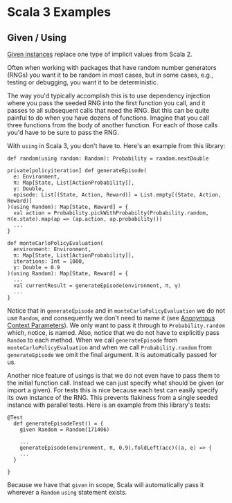# Scala 3 Examples

## Given / Using

[Given instances](https://dotty.epfl.ch/docs/reference/contextual/givens.html) 
replace one type of implicit values from Scala 2. 

Often when working with packages that have random number generators (RNGs) 
you want it to be random in most cases, but in some cases, e.g., testing or 
debugging, you want it to be deterministic. 

The way you'd typically accomplish this is to use dependency injection where 
you pass the seeded RNG into the first function you call, and it passes to 
all subsequent calls that need the RNG. But this can be quite painful to do 
when you have dozens of functions. Imagine that you call three functions from 
the body of another function. For each of those calls you'd have to be sure to 
pass the RNG.

With `using` in Scala 3, you don't have to. Here's an example from this 
library:

```
def random(using random: Random): Probability = random.nextDouble

private[policyiteration] def generateEpisode(
  e: Environment, 
  π: Map[State, List[ActionProbability]], 
  γ: Double, 
  episode: List[(State, Action, Reward)] = List.empty[(State, Action, Reward)]
)(using Random): Map[State, Reward] = {
  val action = Probability.pickWithProbabilty(Probability.random, π(e.state).map(ap => (ap.action, ap.probability)))
  ...
}

def monteCarloPolicyEvaluation(
  environment: Environment,
  π: Map[State, List[ActionProbability]],
  iterations: Int = 1000,
  γ: Double = 0.9
)(using Random): Map[State, Reward] = {
  ...
  val currentResult = generateEpisode(environment, π, γ)
  ...
}
```

Notice that in `generateEpisode` and in `monteCarloPolicyEvaluation` we do not 
use `Random`, and consequently we don't need to name it (see 
[Anonymous Context Parameters](https://dotty.epfl.ch/docs/reference/contextual/using-clauses.html)). 
We only want to pass it 
through to `Probability.random` which, notice, is named. Also, notice that we 
do not have to explicitly pass `Random` to each method. When we call 
`generateEpisode` from `monteCarloPolicyEvaluation` and when we call 
`Probability.random` from `generateEpisode` we omit the final argument. It is 
automatically passed for us.

Another nice feature of usings is that we do not even have to pass them to the 
initial function call. Instead we can just specify what should be given (or 
import a given). For tests this is nice because each test can easily specify 
its own instance of the RNG. This prevents flakiness from a single seeded 
instance with parallel tests. Here is an example from this library's tests:

```
@Test
  def generateEpisodeTest() = {
    given Random = Random(171406)

    ...
    generateEpisode(environment, π, 0.9).foldLeft(acc)((a, e) => {
    ...
  }

}
```

Because we have that `given` in scope, Scala will automatically pass it 
wherever a `Random` `using` statement exists.
